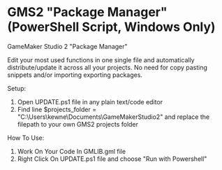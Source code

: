 # GMS2 "Package Manager" (PowerShell Script, Windows Only)
GameMaker Studio 2 "Package Manager"

Edit your most used functions in one single file and automatically distribute/update it across all your projects.
No need for copy pasting snippets and/or importing exporting packages.




Setup:

1. Open UPDATE.ps1 file in any plain text/code editor
2. Find line $projects_folder = "C:\Users\kewne\Documents\GameMakerStudio2" and replace the filepath to your own GMS2 projects folder




How To Use:

1. Work On Your Code In GMLIB.gml file
2. Right Click On UPDATE.ps1 file and choose "Run with Powershell"
